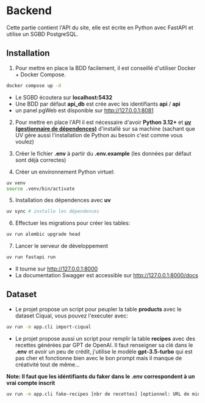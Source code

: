 # Backend

Cette partie contient l'API du site, elle est écrite en Python avec FastAPI et utilise un SGBD PostgreSQL.

## Installation

1) Pour mettre en place la BDD facilement, il est conseillé d'utiliser Docker + Docker Compose.
```bash
docker compose up -d 
```

- Le SGBD écoutera sur **localhost:5432**
- Une BDD par défaut **api_db** est crée avec les identifiants **api** / **api**
- un panel pgWeb est disponible sur http://127.0.0.1:8081

2) Pour mettre en place l'API il est nécessaire d'avoir **Python 3.12+** et [**uv (gestionnaire de dépendences)**](https://github.com/astral-sh/uv) d'installé sur sa machine
   (sachant que UV gère aussi l'installation de Python au besoin c'est comme vous voulez)

3) Créer le fichier **.env** à partir du **.env.example** (les données par défaut sont déjà correctes)
   
4) Créer un environnement Python virtuel:
```bash
uv venv
source .venv/bin/activate
```

5) Installation des dépendences avec **uv**
```bash
uv sync # installe les dépendences
```

6) Effectuer les migrations pour créer les tables:
```bash
uv run alembic upgrade head
```

7) Lancer le serveur de développement
```bash
uv run fastapi run
```

- Il tourne sur http://127.0.0.1:8000 
- La documentation Swagger est accessible sur http://127.0.0.1:8000/docs

## Dataset

- Le projet propose un script pour peupler la table **products** avec le dataset Ciqual, vous pouvez l'executer avec:

```bash
uv run -m app.cli import-ciqual
```

- Le projet propose aussi un script pour remplir la table **recipes** avec des recettes générées par GPT de OpenAI.
Il faut renseigner sa clé dans le **.env** et avoir un peu de crédit, j'utilise le modèle **gpt-3.5-turbo** 
qui est pas cher et fonctionne bien avec le bon prompt mais il manque de créativité tout de même...

__Note: Il faut que les idéntifiants du faker dans le .env correspondent à un vrai compte inscrit__

```bash
uv run -m app.cli fake-recipes [nbr de recettes] [optionnel: URL de miniature, par défaut: vide]
```
